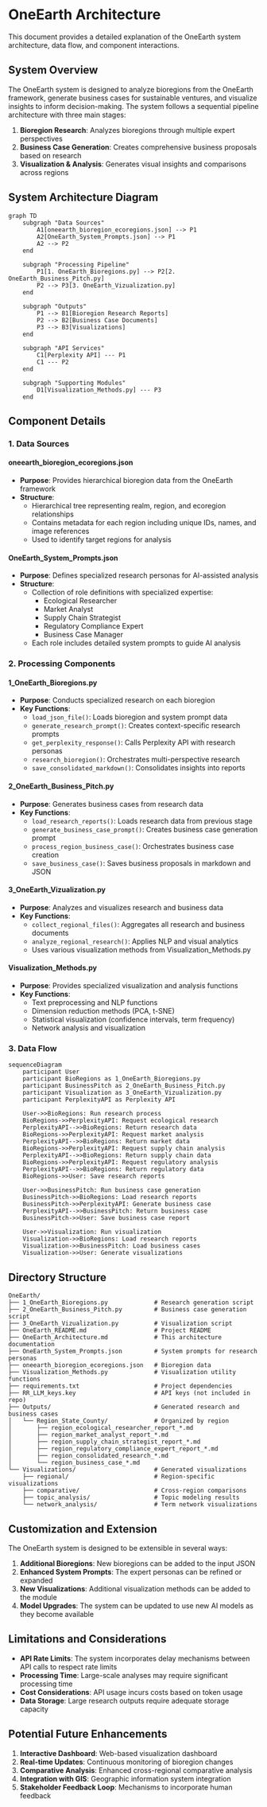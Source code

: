 # OneEarth Architecture

This document provides a detailed explanation of the OneEarth system architecture, data flow, and component interactions.

## System Overview

The OneEarth system is designed to analyze bioregions from the OneEarth framework, generate business cases for sustainable ventures, and visualize insights to inform decision-making. The system follows a sequential pipeline architecture with three main stages:

1. **Bioregion Research**: Analyzes bioregions through multiple expert perspectives
2. **Business Case Generation**: Creates comprehensive business proposals based on research
3. **Visualization & Analysis**: Generates visual insights and comparisons across regions

## System Architecture Diagram

```mermaid
graph TD
    subgraph "Data Sources"
        A1[oneearth_bioregion_ecoregions.json] --> P1
        A2[OneEarth_System_Prompts.json] --> P1
        A2 --> P2
    end

    subgraph "Processing Pipeline"
        P1[1. OneEarth_Bioregions.py] --> P2[2. OneEarth_Business_Pitch.py]
        P2 --> P3[3. OneEarth_Vizualization.py]
    end

    subgraph "Outputs"
        P1 --> B1[Bioregion Research Reports]
        P2 --> B2[Business Case Documents]
        P3 --> B3[Visualizations]
    end

    subgraph "API Services"
        C1[Perplexity API] --- P1
        C1 --- P2
    end

    subgraph "Supporting Modules"
        D1[Visualization_Methods.py] --- P3
    end
```

## Component Details

### 1. Data Sources

#### oneearth_bioregion_ecoregions.json
- **Purpose**: Provides hierarchical bioregion data from the OneEarth framework
- **Structure**: 
  - Hierarchical tree representing realm, region, and ecoregion relationships
  - Contains metadata for each region including unique IDs, names, and image references
  - Used to identify target regions for analysis

#### OneEarth_System_Prompts.json
- **Purpose**: Defines specialized research personas for AI-assisted analysis
- **Structure**:
  - Collection of role definitions with specialized expertise:
    - Ecological Researcher
    - Market Analyst
    - Supply Chain Strategist
    - Regulatory Compliance Expert
    - Business Case Manager
  - Each role includes detailed system prompts to guide AI analysis

### 2. Processing Components

#### 1_OneEarth_Bioregions.py
- **Purpose**: Conducts specialized research on each bioregion
- **Key Functions**:
  - `load_json_file()`: Loads bioregion and system prompt data
  - `generate_research_prompt()`: Creates context-specific research prompts
  - `get_perplexity_response()`: Calls Perplexity API with research personas
  - `research_bioregion()`: Orchestrates multi-perspective research
  - `save_consolidated_markdown()`: Consolidates insights into reports

#### 2_OneEarth_Business_Pitch.py
- **Purpose**: Generates business cases from research data
- **Key Functions**:
  - `load_research_reports()`: Loads research data from previous stage
  - `generate_business_case_prompt()`: Creates business case generation prompt
  - `process_region_business_case()`: Orchestrates business case creation
  - `save_business_case()`: Saves business proposals in markdown and JSON

#### 3_OneEarth_Vizualization.py
- **Purpose**: Analyzes and visualizes research and business data
- **Key Functions**:
  - `collect_regional_files()`: Aggregates all research and business documents
  - `analyze_regional_research()`: Applies NLP and visual analytics
  - Uses various visualization methods from Visualization_Methods.py

#### Visualization_Methods.py
- **Purpose**: Provides specialized visualization and analysis functions
- **Key Functions**:
  - Text preprocessing and NLP functions
  - Dimension reduction methods (PCA, t-SNE)
  - Statistical visualization (confidence intervals, term frequency)
  - Network analysis and visualization

### 3. Data Flow

```mermaid
sequenceDiagram
    participant User
    participant BioRegions as 1_OneEarth_Bioregions.py
    participant BusinessPitch as 2_OneEarth_Business_Pitch.py
    participant Visualization as 3_OneEarth_Vizualization.py
    participant PerplexityAPI as Perplexity API
    
    User->>BioRegions: Run research process
    BioRegions->>PerplexityAPI: Request ecological research
    PerplexityAPI-->>BioRegions: Return research data
    BioRegions->>PerplexityAPI: Request market analysis
    PerplexityAPI-->>BioRegions: Return market data
    BioRegions->>PerplexityAPI: Request supply chain analysis
    PerplexityAPI-->>BioRegions: Return supply chain data
    BioRegions->>PerplexityAPI: Request regulatory analysis
    PerplexityAPI-->>BioRegions: Return regulatory data
    BioRegions->>User: Save research reports
    
    User->>BusinessPitch: Run business case generation
    BusinessPitch->>BioRegions: Load research reports
    BusinessPitch->>PerplexityAPI: Generate business case
    PerplexityAPI-->>BusinessPitch: Return business case
    BusinessPitch->>User: Save business case report
    
    User->>Visualization: Run visualization
    Visualization->>BioRegions: Load research reports
    Visualization->>BusinessPitch: Load business cases
    Visualization->>User: Generate visualizations
```

## Directory Structure

```
OneEarth/
├── 1_OneEarth_Bioregions.py             # Research generation script
├── 2_OneEarth_Business_Pitch.py         # Business case generation script
├── 3_OneEarth_Vizualization.py          # Visualization script
├── OneEarth_README.md                   # Project README
├── OneEarth_Architecture.md             # This architecture documentation
├── OneEarth_System_Prompts.json         # System prompts for research personas
├── oneearth_bioregion_ecoregions.json   # Bioregion data
├── Visualization_Methods.py             # Visualization utility functions
├── requirements.txt                     # Project dependencies
├── RR_LLM_keys.key                      # API keys (not included in repo)
├── Outputs/                             # Generated research and business cases
│   └── Region_State_County/             # Organized by region
│       ├── region_ecological_researcher_report_*.md
│       ├── region_market_analyst_report_*.md
│       ├── region_supply_chain_strategist_report_*.md
│       ├── region_regulatory_compliance_expert_report_*.md
│       ├── region_consolidated_research_*.md
│       └── region_business_case_*.md
└── Visualizations/                      # Generated visualizations
    ├── regional/                        # Region-specific visualizations
    ├── comparative/                     # Cross-region comparisons
    ├── topic_analysis/                  # Topic modeling results
    └── network_analysis/                # Term network visualizations
```

## Customization and Extension

The OneEarth system is designed to be extensible in several ways:

1. **Additional Bioregions**: New bioregions can be added to the input JSON
2. **Enhanced System Prompts**: The expert personas can be refined or expanded
3. **New Visualizations**: Additional visualization methods can be added to the module
4. **Model Upgrades**: The system can be updated to use new AI models as they become available

## Limitations and Considerations

- **API Rate Limits**: The system incorporates delay mechanisms between API calls to respect rate limits
- **Processing Time**: Large-scale analyses may require significant processing time
- **Cost Considerations**: API usage incurs costs based on token usage
- **Data Storage**: Large research outputs require adequate storage capacity

## Potential Future Enhancements

1. **Interactive Dashboard**: Web-based visualization dashboard
2. **Real-time Updates**: Continuous monitoring of bioregion changes
3. **Comparative Analysis**: Enhanced cross-regional comparative analysis
4. **Integration with GIS**: Geographic information system integration
5. **Stakeholder Feedback Loop**: Mechanisms to incorporate human feedback 